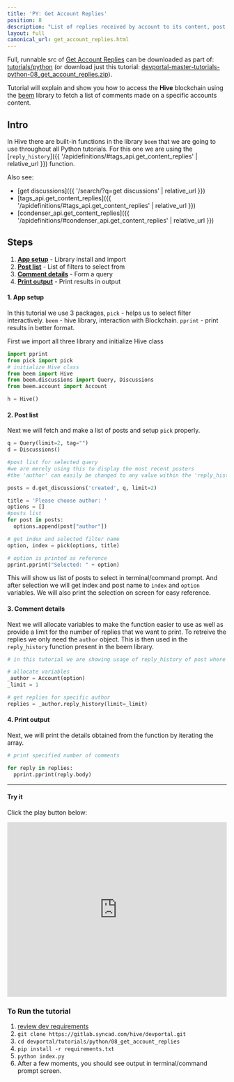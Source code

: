 ```yaml
---
title: 'PY: Get Account Replies'
position: 8
description: "List of replies received by account to its content, post, comment."
layout: full
canonical_url: get_account_replies.html
---
```

Full, runnable src of [Get Account Replies](https://gitlab.syncad.com/hive/devportal/-/tree/master/tutorials/python/08_get_account_replies) can be downloaded as part of: [tutorials/python](https://gitlab.syncad.com/hive/devportal/-/tree/master/tutorials/python) (or download just this tutorial: [devportal-master-tutorials-python-08_get_account_replies.zip](https://gitlab.syncad.com/hive/devportal/-/archive/master/devportal-master.zip?path=tutorials/python/08_get_account_replies)).

Tutorial will explain and show you how to access the **Hive** blockchain using the [beem](https://github.com/holgern/beem) library to fetch a list of comments made on a specific accounts content.

## Intro

In Hive there are built-in functions in the library `beem` that we are going to use throughout all Python tutorials. For this one we are using the [`reply_history`]({{ '/apidefinitions/#tags_api.get_content_replies' | relative_url }}) function.

Also see:
* [get discussions]({{ '/search/?q=get discussions' | relative_url }})
* [tags_api.get_content_replies]({{ '/apidefinitions/#tags_api.get_content_replies' | relative_url }})
* [condenser_api.get_content_replies]({{ '/apidefinitions/#condenser_api.get_content_replies' | relative_url }})

## Steps

1.  [**App setup**](#app-setup) - Library install and import
1.  [**Post list**](#post-list) - List of filters to select from
1.  [**Comment details**](#comment-details) - Form a query
1.  [**Print output**](#print-output) - Print results in output

#### 1. App setup <a name="app-setup"></a>

In this tutorial we use 3 packages, `pick` - helps us to select filter interactively. `beem` - hive library, interaction with Blockchain. `pprint` - print results in better format.

First we import all three library and initialize Hive class

```python
import pprint
from pick import pick
# initialize Hive class
from beem import Hive
from beem.discussions import Query, Discussions
from beem.account import Account

h = Hive()
```

#### 2. Post list <a name="post-list"></a>

Next we will fetch and make a list of posts and setup `pick` properly.

```python
q = Query(limit=2, tag="")
d = Discussions()

#post list for selected query
#we are merely using this to display the most recent posters
#the 'author' can easily be changed to any value within the 'reply_history' function

posts = d.get_discussions('created', q, limit=2)

title = 'Please choose author: '
options = []
#posts list
for post in posts:
  options.append(post["author"])

# get index and selected filter name
option, index = pick(options, title)

# option is printed as reference
pprint.pprint("Selected: " + option)
```

This will show us list of posts to select in terminal/command prompt. And after selection we will get index and post name to `index` and `option` variables. We will also print the selection on screen for easy reference.

#### 3. Comment details <a name="comment-details"></a>

Next we will allocate variables to make the function easier to use as well as provide a limit for the number of replies that we want to print. To retreive the replies we only need the `author` object. This is then used in the `reply_history` function present in the beem library.

```python
# in this tutorial we are showing usage of reply_history of post where the author is known

# allocate variables
_author = Account(option)
_limit = 1

# get replies for specific author
replies = _author.reply_history(limit=_limit)
```

#### 4. Print output <a name="print-output"></a>

Next, we will print the details obtained from the function by iterating the array.

```python
# print specified number of comments

for reply in replies:
  pprint.pprint(reply.body)
```

---

#### Try it

Click the play button below:

<iframe height="400px" width="100%" src="https://replit.com/@inertia186/py08getaccountreplies?embed=1&output=1" scrolling="no" frameborder="no" allowtransparency="true" allowfullscreen="true" sandbox="allow-forms allow-pointer-lock allow-popups allow-same-origin allow-scripts allow-modals"></iframe>

### To Run the tutorial

1. [review dev requirements](getting_started.html)
1. `git clone https://gitlab.syncad.com/hive/devportal.git`
1. `cd devportal/tutorials/python/08_get_account_replies`
1. `pip install -r requirements.txt`
1. `python index.py`
1. After a few moments, you should see output in terminal/command prompt screen.
